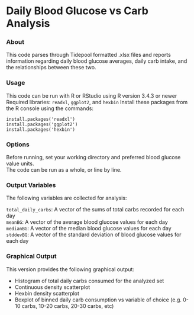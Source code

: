 # Daily Blood Glucose vs Carb Analysis

### About

This code parses through Tidepool formatted .xlsx files and reports information regarding daily blood glucose averages, daily carb intake, and the relationships between these two.

### Usage

This code can be run with R or RStudio using R version 3.4.3 or newer
Required libraries: `readxl`, `ggplot2`, and `hexbin`
Install these packages from the R console using the commands:

```
install.packages('readxl')
install.packages('ggplot2')
install.packages('hexbin')
```

### Options

Before running, set your working directory and preferred blood glucose value units.  
The code can be run as a whole, or line by line. 

### Output Variables

The following variables are collected for analysis:

`total_daily_carbs`: A vector of the sums of total carbs recorded for each day  
`meanBG`: A vector of the average blood glucose values for each day  
`medianBG`: A vector of the median blood glucose values for each day  
`stddevBG`: A vector of the standard deviation of blood glucose values for each day  

### Graphical Output

This version provides the following graphical output:

- Histogram of total daily carbs consumed for the analyzed set
- Continuous density scatterplot
- Hexbin density scatterplot
- Boxplot of binned daily carb consumption vs variable of choice (e.g. 0-10 carbs, 10-20 carbs, 20-30 carbs, etc)


